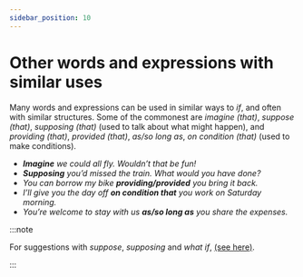 ```yaml
---
sidebar_position: 10
---
```


# Other words and expressions with similar uses

Many words and expressions can be used in similar ways to *if*, and often with similar structures. Some of the commonest are *imagine (that)*, *suppose (that)*, *supposing (that)* (used to talk about what might happen), and *providing (that)*, *provided (that)*, *as/so long as*, *on condition (that)* (used to make conditions).

- ***Imagine** we could all fly. Wouldn’t that be fun!*
- ***Supposing** you’d missed the train. What would you have done?*
- *You can borrow my bike **providing/provided** you bring it back.*
- *I’ll give you the day off **on condition that** you work on Saturday morning.*
- *You’re welcome to stay with us **as/so long as** you share the expenses.*

:::note

For suggestions with *suppose*, *supposing* and *what if*, [(see here)](./../../vocabulary/word-problems-from-a-to-z/suppose-supposing-and-what-if).

:::
